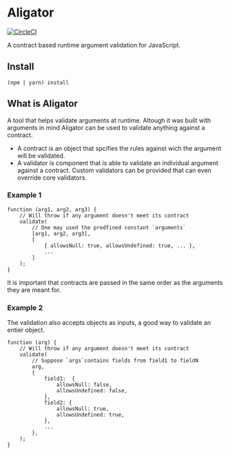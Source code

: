 # Aligator

[![CircleCI](https://circleci.com/gh/hervinhio/aligator/tree/main.svg?style=svg)](https://circleci.com/gh/hervinhio/aligator/tree/main)

A contract based runtime argument validation for JavaScript.

## Install
`(npm | yarn) install`

## What is Aligator
A tool that helps validate arguments at runtime. Altough it was built with arguments in mind Aligator can be used to validate anything against a contract.
- A contract is an object that spcifies the rules against wich the argument will be validated.
- A validator is component that is able to validate an individual argument against a contract. Custom validators can be provided that can even override core validators.

### Example 1
```
function (arg1, arg2, arg3) {
    // Will throw if any argument doesn't meet its contract
    validate(
        // One may used the predfined constant `arguments`
        [arg1, arg2, arg3], 
        [
            { allowsNull: true, allowsUndefined: true, ... },
            ...
        ]
    );
}
```
It is important that contracts are passed in the same order as the arguments they are meant for.
### Example 2
The validation also accepts objects as inputs, a good way to validate an entier object.
```
function (arg) {
    // Will throw if any argument doesn't meet its contract
    validate(
        // Suppose `args`contains fields from field1 to fieldN
        arg, 
        {
            field1:  {
                allowsNull: false,
                allowsUndefined: false,
            },
            field2: {
                allowsNull: true,
                allowsUndefined: true,
            },
            ...
        },
    );
}
```